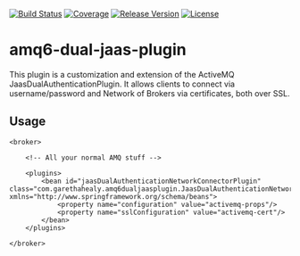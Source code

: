 [![Build Status](https://travis-ci.org/garethahealy/amq6-dual-jaas-plugin.svg?branch=master)](https://travis-ci.org/garethahealy/amq6-dual-jaas-plugin)
[![Coverage](https://sonarcloud.io/api/project_badges/measure?project=com.garethahealy.amq6-dual-jaas-plugin%3Aamq6-dual-jaas-plugin-parent&metric=coverage)](https://sonarcloud.io/dashboard?id=com.garethahealy.amq6-dual-jaas-plugin%3Aamq6-dual-jaas-plugin-parent)
[![Release Version](https://img.shields.io/maven-central/v/com.garethahealy.amq6-dual-jaas-plugin/amq6-dual-jaas-plugin-parent.svg?maxAge=2592000)](https://mvnrepository.com/artifact/com.garethahealy.amq6-dual-jaas-plugin/amq6-dual-jaas-plugin-parent)
[![License](https://img.shields.io/hexpm/l/plug.svg?maxAge=2592000)]()

# amq6-dual-jaas-plugin
This plugin is a customization and extension of the ActiveMQ JaasDualAuthenticationPlugin.
It allows clients to connect via username/password and Network of Brokers via certificates, both over SSL.

## Usage

    <broker>
    
        <!-- All your normal AMQ stuff -->
        
        <plugins>
            <bean id="jaasDualAuthenticationNetworkConnectorPlugin" class="com.garethahealy.amq6dualjaasplugin.JaasDualAuthenticationNetworkConnectorPlugin" xmlns="http://www.springframework.org/schema/beans">
                <property name="configuration" value="activemq-props"/>
                <property name="sslConfiguration" value="activemq-cert"/>
            </bean>
        </plugins>
        
    </broker>
